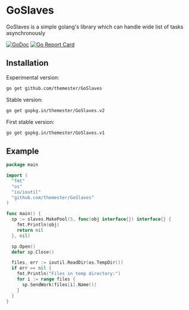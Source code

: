 # GoSlaves

GoSlaves is a simple golang's library which can handle wide list of tasks asynchronously

[![GoDoc](https://godoc.org/github.com/themester/GoSlaves?status.svg)](https://godoc.org/github.com/themester/GoSlaves)
[![Go Report Card](https://goreportcard.com/badge/github.com/themester/goslaves)](https://goreportcard.com/report/github.com/themester/goslaves)

Installation
------------

Experimental version:
```bash
go get github.com/themester/GoSlaves
```

Stable version:
```bash
go get gopkg.in/themester/GoSlaves.v2
```

First stable version:
```bash
go get gopkg.in/themester/GoSlaves.v1
```

Example
-------
```go
package main

import (
  "fmt"
  "os"
  "io/ioutil"
  "github.com/themester/GoSlaves"
)

func main() {
  sp := slaves.MakePool(5, func(obj interface{}) interface{} {
    fmt.Println(obj)
    return nil
  }, nil)

  sp.Open()
  defer sp.Close()

  files, err := ioutil.ReadDir(os.TempDir())
  if err == nil {
    fmt.Println("Files in temp directory:")
    for i := range files {
      sp.SendWork(files[i].Name())
    }
  }
}
```
